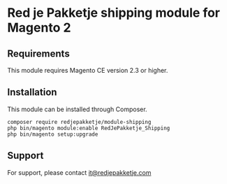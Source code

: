 # Red je Pakketje shipping module for Magento 2

## Requirements
This module requires Magento CE version 2.3 or higher.

## Installation
This module can be installed through Composer. 
````
composer require redjepakketje/module-shipping
php bin/magento module:enable RedJePakketje_Shipping
php bin/magento setup:upgrade
````

## Support
For support, please contact it@redjepakketje.com
